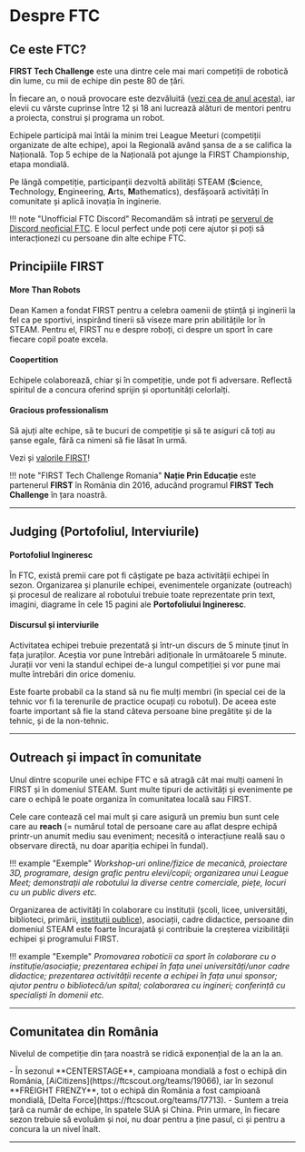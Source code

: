 # **Despre FTC**

## **Ce este FTC?**

<!--[FIRST Tech Challenge](https://www.firstinspires.org/resource-library/ftc/game-and-season-info)-->

**FIRST Tech Challenge** este una dintre cele mai mari competiții de robotică din lume, cu mii de echipe din peste 80 de țări.

În fiecare an, o nouă provocare este dezvăluită ([vezi cea de anul acesta](https://youtu.be/ewlDPvRK4U4?si=jZjdrGZQXuVkWlaO)),
iar elevii cu vârste cuprinse între 12 și 18 ani lucrează alături de mentori pentru a proiecta, construi și programa un robot.

Echipele participă mai întâi la minim trei League Meeturi (competiții organizate de alte echipe),
apoi la Regională având șansa de a se califica la Națională. Top 5 echipe de la Națională pot
ajunge la FIRST Championship, etapa mondială.

Pe lângă competiție, participanții dezvoltă abilități STEAM (**S**cience, **T**echnology,
**E**ngineering, **A**rts, **M**athematics), desfășoară activități în comunitate și aplică inovația în inginerie.

!!! note "Unofficial FTC Discord"
Recomandăm să intrați pe [serverul de Discord neoficial FTC](https://discord.gg/ftc).
E locul perfect unde poți cere ajutor și poți să interacționezi cu persoane din alte echipe FTC.

## **Principiile FIRST**

#### **More Than Robots**

Dean Kamen a fondat FIRST pentru a celebra oamenii de știință și inginerii la fel ca pe sportivi,
inspirând tinerii să viseze mare prin abilitățile lor în STEAM. Pentru el, FIRST nu e despre roboți,
ci despre un sport în care fiecare copil poate excela.

#### **Coopertition**

Echipele colaborează, chiar și în competiție, unde pot fi adversare. Reflectă spiritul de a
concura oferind sprijin și oportunități celorlalți.

#### **Gracious professionalism**

Să ajuți alte echipe, să te bucuri de competiție și să te asiguri că toți au șanse egale,
fără ca nimeni să fie lăsat în urmă.

Vezi și [valorile FIRST](https://www.firstinspires.org/robotics/fll/core-values)!

!!! note "FIRST Tech Challenge Romania"
**Nație Prin Educație** este partenerul **FIRST** în România din 2016, aducând programul
**FIRST Tech Challenge** în țara noastră.

<hr>

## **Judging (Portofoliul, Interviurile)**

#### Portofoliul Ingineresc

În FTC, există premii care pot fi câștigate pe baza activității echipei în sezon.
Organizarea și planurile echipei, evenimentele organizate (outreach) și procesul de realizare al robotului trebuie
toate reprezentate prin text, imagini, diagrame în cele 15 pagini ale **Portofoliului Ingineresc**.

#### Discursul și interviurile

Activitatea echipei trebuie prezentată și într-un discurs de 5 minute ținut în fața juraților.
Aceștia vor pune întrebări adiționale în următoarele 5 minute. Jurații vor veni la standul echipei de-a
lungul competiției și vor pune mai multe întrebări din orice domeniu.

Este foarte probabil ca la stand să nu fie mulți membri (în special cei de la tehnic vor fi la
terenurile de practice ocupați cu robotul). De aceea este foarte important să fie la stand câteva
persoane bine pregătite și de la tehnic, și de la non-tehnic.

<!--[portofoliu tehnic](https://portfolios.hivemindrobotics.net/ftc) [interviu](https://youtu.be/BiNt94HO9FU?si=3heRQbjF9qZ02dCw&t=369)-->

<hr>

## **Outreach și impact în comunitate**

Unul dintre scopurile unei echipe FTC e să atragă cât mai mulți oameni în FIRST și în domeniul STEAM.
Sunt multe tipuri de activități și evenimente pe care o echipă le poate organiza în comunitatea locală sau FIRST.

Cele care contează cel mai mult și care asigură un premiu bun sunt cele care au **reach**
(= numărul total de persoane care au aflat despre echipă printr-un anumit mediu sau eveniment;
necesită o interacțiune reală sau o observare directă, nu doar apariția echipei în fundal).

!!! example "Exemple"
_Workshop-uri online/fizice de mecanică, proiectare 3D, programare, design grafic pentru elevi/copii;
organizarea unui League Meet; demonstrații ale robotului la diverse centre comerciale, piețe, locuri
cu un public divers etc._

Organizarea de activități în colaborare cu instituții (școli, licee, universități, biblioteci,
primării, [instituții publice](https://www.gov.ro/ro/institutii/institutii-publice)), asociații,
cadre didactice, persoane din domeniul STEAM este foarte încurajată și contribuie la creșterea
vizibilității echipei și programului FIRST.

!!! example "Exemple"
_Promovarea roboticii ca sport în colaborare cu o instituție/asociație; prezentarea echipei în
fața unei universități/unor cadre didactice; prezentarea activității recente a echipei în fața
unui sponsor; ajutor pentru o bibliotecă/un spital; colaborarea cu ingineri; conferință cu specialiști în domenii etc._

<hr>

## **Comunitatea din România**

<p>Nivelul de competiție din țara noastră se ridică exponențial de la an la an.  </p>
- În sezonul **CENTERSTAGE**, campioana mondială a fost o echipă din 
România, [AiCitizens](https://ftcscout.org/teams/19066), iar în sezonul **FREIGHT FRENZY**, tot o echipă din România a fost campioană mondială, [Delta Force](https://ftcscout.org/teams/17713).
- Suntem a treia țară ca număr de echipe, în spatele SUA și China.
Prin urmare, în fiecare sezon trebuie să evoluăm și noi, nu doar pentru a ține pasul, ci și pentru a concura la un nivel înalt.
<hr>
